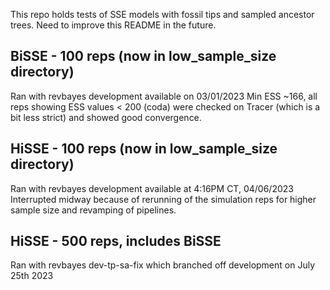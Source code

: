 This repo holds tests of SSE models with fossil tips and sampled ancestor trees. Need to improve this README in the future.

## BiSSE - 100 reps (now in low_sample_size directory)
Ran with revbayes development available on 03/01/2023
Min ESS ~166, all reps showing ESS values < 200 (coda) were checked on Tracer (which is a bit less strict) and showed good convergence.

## HiSSE - 100 reps (now in low_sample_size directory)
Ran with revbayes development available at 4:16PM CT, 04/06/2023
Interrupted midway because of rerunning of the simulation reps for higher sample size and revamping of pipelines.

## HiSSE - 500 reps, includes BiSSE
Ran with revbayes dev-tp-sa-fix which branched off development on July 25th 2023
